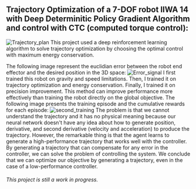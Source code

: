 ## Trajectory Optimization of a 7-DOF robot IIWA 14 with Deep Determinitic Policy Gradient Algorithm and control with CTC (computed torque control): 
![Trajectory_plan](https://user-images.githubusercontent.com/103148161/229267384-8618a07e-53bb-411b-99a1-75de5e297f3f.gif)
This project used a deep reinforcement learning algorithm to solve trajectory optimization by choosing the optimal control with maximum energy conservation.

The following image represent the euclidian error between the robot end effector and the desired position in the 3D space:
![Error_signal](https://user-images.githubusercontent.com/103148161/229267488-330b0e79-f122-4dd8-ba1f-93e60c18cc4d.png)
I first trained this robot on gravity and speed limitations. Then, I trained it on trajectory optimization and energy conservation. Finally, I trained it on precision improvement. This method can improve performance more effectively than training the robot directly on the global objective.
The following image presents the training episode and the cumulative rewards for each episode:
![second_training](https://user-images.githubusercontent.com/103148161/229267493-da0814b6-e603-4ef7-a6be-c8882cec3bba.png)
The problem is that we cannot understand the trajectory and it has no physical meaning because our neural network doesn't have any idea about how to generate position, derivative, and second derivative (velocity and acceleration) to produce the trajectory. However, the remarkable thing is that the agent learns to generate a high-performance trajectory that works well with the controller. By generating a trajectory that can compensate for any error in the controller, we can solve the problem of controlling the system. We conclude that we can optimize our objective by generating a trajectory, even in the case of a low-performance controller.

###### This project is still a work in progress.
